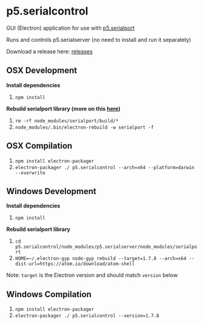 # p5.serialcontrol

GUI (Electron) application for use with [p5.serialport](https://github.com/vanevery/p5.serialport)

Runs and controls p5.serialserver (no need to install and run it separately)

Download a release here: [releases](https://github.com/vanevery/p5.serialcontrol/releases)

## OSX Development
**Install dependencies**

1.  `npm install`

**Rebuild serialport library (more on this [here](https://stackoverflow.com/questions/40254287/electron-and-serial-ports))**

1.  `rm -rf node_modules/serialport/build/*`
1.  `node_modules/.bin/electron-rebuild -w serialport -f`

## OSX Compilation
1.  `npm install electron-packager`
1.  `electron-packager ./ p5.serialcontrol --arch=x64 --platform=darwin --overwrite`

## Windows Development
**Install dependencies**

1.  `npm install`

**Rebuild serialport library**

1.  `cd p5.serialcontrol/node_modules/p5.serialserver/node_modules/serialport`
1.  `HOME=~/.electron-gyp node-gyp rebuild --target=1.7.8 --arch=x64 --dist-url=https://atom.io/download/atom-shell`

Note: `target` is the Electron version and should match `version` below

## Windows Compilation
1.  `npm install electron-packager`
1.  `electron-packager ./ p5.serialcontrol --version=1.7.8`
